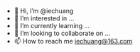 - 👋 Hi, I’m @iechuang
- 👀 I’m interested in ...
- 🌱 I’m currently learning ...
- 💞️ I’m looking to collaborate on ...
- 📫 How to reach me iechuang@163.com

<!---
iechuang/iechuang is a ✨ special ✨ repository because its `README.md` (this file) appears on your GitHub profile.
You can click the Preview link to take a look at your changes.
--->
